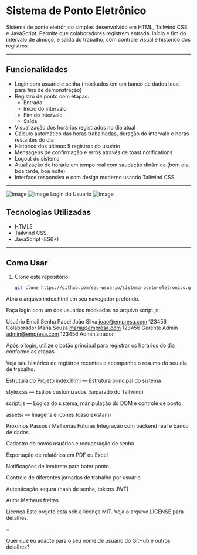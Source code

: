 # Sistema de Ponto Eletrônico

Sistema de ponto eletrônico simples desenvolvido em HTML, Tailwind CSS e JavaScript. Permite que colaboradores registrem entrada, início e fim do intervalo de almoço, e saída do trabalho, com controle visual e histórico dos registros.

---

## Funcionalidades

- Login com usuário e senha (mockados em um banco de dados local para fins de demonstração)
- Registro de ponto com etapas:  
  - Entrada  
  - Início do intervalo  
  - Fim do intervalo  
  - Saída  
- Visualização dos horários registrados no dia atual
- Cálculo automático das horas trabalhadas, duração do intervalo e horas restantes do dia
- Histórico dos últimos 5 registros do usuário
- Mensagens de confirmação e erros através de toast notifications
- Logout do sistema
- Atualização de horário em tempo real com saudação dinâmica (bom dia, boa tarde, boa noite)
- Interface responsiva e com design moderno usando Tailwind CSS

---
![image](https://github.com/user-attachments/assets/7f04ad87-d76b-4c61-8ff6-5c2df50f8171)
![image](https://github.com/user-attachments/assets/81cca01d-96ae-4499-924e-71b6f0dbcf71)
Login do Usuario
![image](https://github.com/user-attachments/assets/577d85c8-5356-4e12-b285-8ba1183b0684)


## Tecnologias Utilizadas

- HTML5
- Tailwind CSS
- JavaScript (ES6+)

---

## Como Usar

1. Clone este repositório:
   ```bash
   git clone https://github.com/seu-usuario/sistema-ponto-eletronico.git
Abra o arquivo index.html em seu navegador preferido.

Faça login com um dos usuários mockados no arquivo script.js:

Usuário	Email	Senha	Papel
João Silva	joao@empresa.com	123456	Colaborador
Maria Souza	maria@empresa.com	123456	Gerente
Admin	admin@empresa.com	123456	Administrador

Após o login, utilize o botão principal para registrar os horários do dia conforme as etapas.

Veja seu histórico de registros recentes e acompanhe o resumo do seu dia de trabalho.

Estrutura do Projeto
index.html — Estrutura principal do sistema

style.css — Estilos customizados (separado do Tailwind)

script.js — Lógica do sistema, manipulação do DOM e controle de ponto

assets/ — Imagens e ícones (caso existam)

Próximos Passos / Melhorias Futuras
Integração com backend real e banco de dados

Cadastro de novos usuários e recuperação de senha

Exportação de relatórios em PDF ou Excel

Notificações de lembrete para bater ponto

Controle de diferentes jornadas de trabalho por usuário

Autenticação segura (hash de senha, tokens JWT)

Autor
Matheus freitas

Licença
Este projeto está sob a licença MIT. Veja o arquivo LICENSE para detalhes.

=

Quer que eu adapte para o seu nome de usuário do GitHub e outros detalhes?







